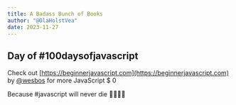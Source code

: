 ```yaml
---
title: A Badass Bunch of Books
author: "@OlaHolstVea"
date: 2023-11-27
---
```


##

## Day  of #100daysofjavascript

Check out [https://beginnerjavascript.com](https://beginnerjavascript.com) by
[@wesbos](https://twitter.com/wesbos)
 for more JavaScript
$ 0

Because #javascript will never die 💪🥳🏴‍☠️